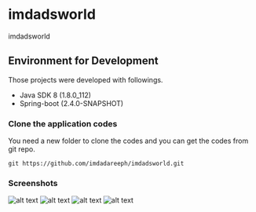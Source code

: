 # imdadsworld
imdadsworld


## Environment for Development
 Those projects were developed with followings.

 * Java SDK 8 (1.8.0_112)
 * Spring-boot (2.4.0-SNAPSHOT)

 ### Clone the application codes
 You need a new folder to clone the codes and you can get the codes from git repo.
 ```
 git https://github.com/imdadareeph/imdadsworld.git
 ```
 
 ### Screenshots
 
 ![alt text](https://raw.githubusercontent.com/imdadareeph/imdadsworld/master/src/main/resources/static/screenshots/w1.png "preview1")
 ![alt text](https://raw.githubusercontent.com/imdadareeph/imdadsworld/master/src/main/resources/static/screenshots/w2.png "preview2")
 ![alt text](https://raw.githubusercontent.com/imdadareeph/imdadsworld/master/src/main/resources/static/screenshots/m1.png "preview3")
 ![alt text](https://raw.githubusercontent.com/imdadareeph/imdadsworld/master/src/main/resources/static/screenshots/m2.png "preview4")
